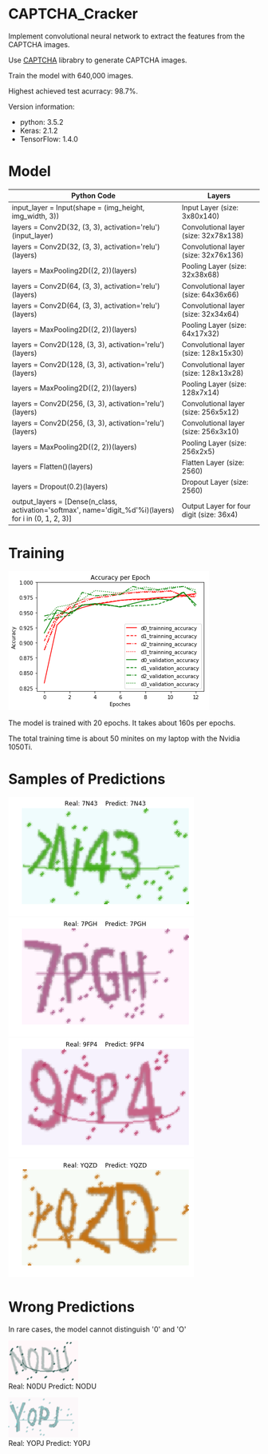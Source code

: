 # CAPTCHA_Cracker

Implement convolutional neural network to extract the features from the CAPTCHA images.

Use [CAPTCHA](https://github.com/lepture/captcha/) librabry to generate CAPTCHA images.

Train the model with 640,000 images.

Highest achieved test acurracy: 98.7%.

Version information:
- python: 3.5.2
- Keras: 2.1.2
- TensorFlow: 1.4.0


# Model

Python Code | Layers
---|---
input_layer = Input(shape = (img_height, img_width, 3)) | Input Layer (size: 3x80x140)
layers = Conv2D(32, (3, 3), activation='relu')(input_layer) | Convolutional layer (size: 32x78x138)
layers = Conv2D(32, (3, 3), activation='relu')(layers) |  Convolutional layer (size: 32x76x136)
layers = MaxPooling2D((2, 2))(layers) | Pooling Layer (size: 32x38x68)
layers = Conv2D(64, (3, 3), activation='relu')(layers) | Convolutional layer (size: 64x36x66)
layers = Conv2D(64, (3, 3), activation='relu')(layers) | Convolutional layer (size: 32x34x64)
layers = MaxPooling2D((2, 2))(layers) | Pooling Layer (size: 64x17x32)
layers = Conv2D(128, (3, 3), activation='relu')(layers) | Convolutional layer (size: 128x15x30)
layers = Conv2D(128, (3, 3), activation='relu')(layers) | Convolutional layer (size: 128x13x28)
layers = MaxPooling2D((2, 2))(layers) | Pooling Layer (size: 128x7x14)
layers = Conv2D(256, (3, 3), activation='relu')(layers) | Convolutional layer (size: 256x5x12)
layers = Conv2D(256, (3, 3), activation='relu')(layers) | Convolutional layer (size: 256x3x10)
layers = MaxPooling2D((2, 2))(layers) | Pooling Layer (size: 256x2x5)
layers = Flatten()(layers) | Flatten Layer (size: 2560)
layers = Dropout(0.2)(layers) | Dropout Layer (size: 2560)
output_layers = [Dense(n_class, activation='softmax',  name='digit_%d'%i)(layers) for i in (0, 1, 2, 3)] | Output Layer for four digit (size: 36x4)

# Training

![](https://github.com/ZhongzhuPeng/CAPTCHA_Cracker/blob/master/training.png?raw=true)

The model is trained with 20 epochs. It takes about 160s per epochs.

The total training time is about 50 minites on my laptop with the Nvidia 1050Ti.


# Samples of Predictions
![](https://github.com/ZhongzhuPeng/CAPTCHA_Cracker/blob/master/sample_images_of_results/7N43.png?raw=true)
![](https://github.com/ZhongzhuPeng/CAPTCHA_Cracker/blob/master/sample_images_of_results/7PGH.png?raw=true)
![](https://github.com/ZhongzhuPeng/CAPTCHA_Cracker/blob/master/sample_images_of_results/9FP4.png?raw=true)
![](https://github.com/ZhongzhuPeng/CAPTCHA_Cracker/blob/master/sample_images_of_results/YQZD.png?raw=true)

# Wrong Predictions

In rare cases, the model cannot distinguish '0' and 'O'

![](https://github.com/ZhongzhuPeng/CAPTCHA_Cracker/blob/master/test_img/N0DU.jpg?raw=true)    
Real: N0DU    Predict: NODU

![](https://github.com/ZhongzhuPeng/CAPTCHA_Cracker/blob/master/test_img/YOPJ.jpg?raw=true)    
Real: YOPJ    Predict: Y0PJ
